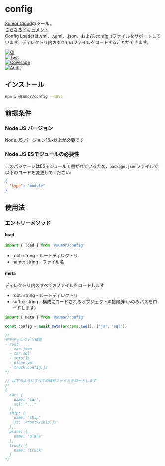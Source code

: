 # config

[Sumor Cloud](https://sumor.cloud)のツール。  
[さらなるドキュメント](https://sumor.cloud/config)  
Config Loaderは.yml、.yaml、.json、および.config.jsファイルをサポートしています。ディレクトリ内のすべてのファイルをロードすることができます。

[![CI](https://github.com/sumor-cloud/config/actions/workflows/ci.yml/badge.svg)](https://github.com/sumor-cloud/config/actions/workflows/ci.yml)  
[![Test](https://github.com/sumor-cloud/config/actions/workflows/ut.yml/badge.svg)](https://github.com/sumor-cloud/config/actions/workflows/ut.yml)  
[![Coverage](https://github.com/sumor-cloud/config/actions/workflows/coverage.yml/badge.svg)](https://github.com/sumor-cloud/config/actions/workflows/coverage.yml)  
[![Audit](https://github.com/sumor-cloud/config/actions/workflows/audit.yml/badge.svg)](https://github.com/sumor-cloud/config/actions/workflows/audit.yml)

## インストール

```bash
npm i @sumor/config --save
```

## 前提条件

### Node.JS バージョン

Node.JS バージョン16.x以上が必要です

### Node.JS ESモジュールの必要性

このパッケージはESモジュールで書かれているため、`package.json`ファイルで以下のコードを変更してください:

```json
{
  "type": "module"
}
```

## 使用法

### エントリーメソッド

#### load

```js
import { load } from '@sumor/config'
```

- root: string - ルートディレクトリ
- name: string - ファイル名

#### meta

ディレクトリ内のすべてのファイルをロードします

- root: string - ルートディレクトリ
- suffix: string - 構成にロードされるオブジェクトの接尾辞 (jsのみパスをロードします)

```js
import { meta } from '@sumor/config'

const config = await meta(process.cwd(), ['js', 'sql'])

/*
デモディレクトリ構造
- root
  - car.json
  - car.sql
  - ship.js
  - plane.yml
  - truck.config.js
*/

// 以下のようにすべての構成ファイルをロードします
/*
{
  car: {
    name: 'car',
    sql: "..."
  },
  ship: {
    name: 'ship'
    js: '<root>/ship.js'
  },
  plane: {
    name: 'plane'
  },
  truck: {
    name: 'truck'
  }
*/
```
